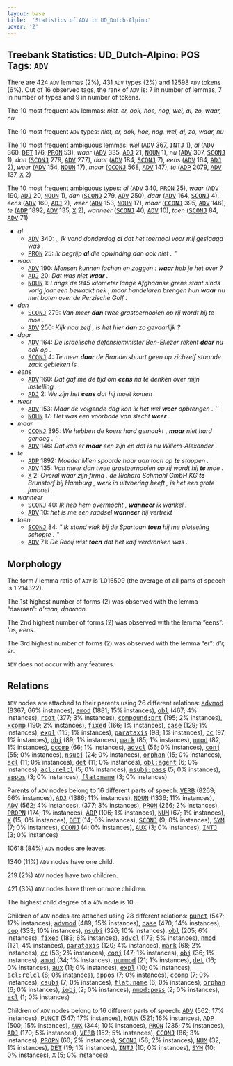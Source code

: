 ```yaml
---
layout: base
title:  'Statistics of ADV in UD_Dutch-Alpino'
udver: '2'
---
```


## Treebank Statistics: UD_Dutch-Alpino: POS Tags: `ADV`

There are 424 `ADV` lemmas (2%), 431 `ADV` types (2%) and 12598 `ADV` tokens (6%).
Out of 16 observed tags, the rank of `ADV` is: 7 in number of lemmas, 7 in number of types and 9 in number of tokens.

The 10 most frequent `ADV` lemmas: <em>niet, er, ook, hoe, nog, wel, al, zo, waar, nu</em>

The 10 most frequent `ADV` types:  <em>niet, er, ook, hoe, nog, wel, al, zo, waar, nu</em>

The 10 most frequent ambiguous lemmas: <em>wel</em> (<tt><a href="nl_alpino-pos-ADV.html">ADV</a></tt> 367, <tt><a href="nl_alpino-pos-INTJ.html">INTJ</a></tt> 1), <em>al</em> (<tt><a href="nl_alpino-pos-ADV.html">ADV</a></tt> 360, <tt><a href="nl_alpino-pos-DET.html">DET</a></tt> 176, <tt><a href="nl_alpino-pos-PRON.html">PRON</a></tt> 53), <em>waar</em> (<tt><a href="nl_alpino-pos-ADV.html">ADV</a></tt> 335, <tt><a href="nl_alpino-pos-ADJ.html">ADJ</a></tt> 21, <tt><a href="nl_alpino-pos-NOUN.html">NOUN</a></tt> 1), <em>nu</em> (<tt><a href="nl_alpino-pos-ADV.html">ADV</a></tt> 307, <tt><a href="nl_alpino-pos-SCONJ.html">SCONJ</a></tt> 1), <em>dan</em> (<tt><a href="nl_alpino-pos-SCONJ.html">SCONJ</a></tt> 279, <tt><a href="nl_alpino-pos-ADV.html">ADV</a></tt> 277), <em>daar</em> (<tt><a href="nl_alpino-pos-ADV.html">ADV</a></tt> 184, <tt><a href="nl_alpino-pos-SCONJ.html">SCONJ</a></tt> 7), <em>eens</em> (<tt><a href="nl_alpino-pos-ADV.html">ADV</a></tt> 164, <tt><a href="nl_alpino-pos-ADJ.html">ADJ</a></tt> 2), <em>weer</em> (<tt><a href="nl_alpino-pos-ADV.html">ADV</a></tt> 154, <tt><a href="nl_alpino-pos-NOUN.html">NOUN</a></tt> 17), <em>maar</em> (<tt><a href="nl_alpino-pos-CCONJ.html">CCONJ</a></tt> 568, <tt><a href="nl_alpino-pos-ADV.html">ADV</a></tt> 147), <em>te</em> (<tt><a href="nl_alpino-pos-ADP.html">ADP</a></tt> 2079, <tt><a href="nl_alpino-pos-ADV.html">ADV</a></tt> 137, <tt><a href="nl_alpino-pos-X.html">X</a></tt> 2)

The 10 most frequent ambiguous types:  <em>al</em> (<tt><a href="nl_alpino-pos-ADV.html">ADV</a></tt> 340, <tt><a href="nl_alpino-pos-PRON.html">PRON</a></tt> 25), <em>waar</em> (<tt><a href="nl_alpino-pos-ADV.html">ADV</a></tt> 190, <tt><a href="nl_alpino-pos-ADJ.html">ADJ</a></tt> 20, <tt><a href="nl_alpino-pos-NOUN.html">NOUN</a></tt> 1), <em>dan</em> (<tt><a href="nl_alpino-pos-SCONJ.html">SCONJ</a></tt> 279, <tt><a href="nl_alpino-pos-ADV.html">ADV</a></tt> 250), <em>daar</em> (<tt><a href="nl_alpino-pos-ADV.html">ADV</a></tt> 164, <tt><a href="nl_alpino-pos-SCONJ.html">SCONJ</a></tt> 4), <em>eens</em> (<tt><a href="nl_alpino-pos-ADV.html">ADV</a></tt> 160, <tt><a href="nl_alpino-pos-ADJ.html">ADJ</a></tt> 2), <em>weer</em> (<tt><a href="nl_alpino-pos-ADV.html">ADV</a></tt> 153, <tt><a href="nl_alpino-pos-NOUN.html">NOUN</a></tt> 17), <em>maar</em> (<tt><a href="nl_alpino-pos-CCONJ.html">CCONJ</a></tt> 395, <tt><a href="nl_alpino-pos-ADV.html">ADV</a></tt> 146), <em>te</em> (<tt><a href="nl_alpino-pos-ADP.html">ADP</a></tt> 1892, <tt><a href="nl_alpino-pos-ADV.html">ADV</a></tt> 135, <tt><a href="nl_alpino-pos-X.html">X</a></tt> 2), <em>wanneer</em> (<tt><a href="nl_alpino-pos-SCONJ.html">SCONJ</a></tt> 40, <tt><a href="nl_alpino-pos-ADV.html">ADV</a></tt> 10), <em>toen</em> (<tt><a href="nl_alpino-pos-SCONJ.html">SCONJ</a></tt> 84, <tt><a href="nl_alpino-pos-ADV.html">ADV</a></tt> 71)


* <em>al</em>
  * <tt><a href="nl_alpino-pos-ADV.html">ADV</a></tt> 340: <em>,, Ik vond donderdag <b>al</b> dat het toernooi voor mij geslaagd was .</em>
  * <tt><a href="nl_alpino-pos-PRON.html">PRON</a></tt> 25: <em>Ik begrijp <b>al</b> die opwinding dan ook niet . "</em>
* <em>waar</em>
  * <tt><a href="nl_alpino-pos-ADV.html">ADV</a></tt> 190: <em>Mensen kunnen lachen en zeggen : <b>waar</b> heb je het over ?</em>
  * <tt><a href="nl_alpino-pos-ADJ.html">ADJ</a></tt> 20: <em>Dat was niet <b>waar</b> .</em>
  * <tt><a href="nl_alpino-pos-NOUN.html">NOUN</a></tt> 1: <em>Langs de 945 kilometer lange Afghaanse grens staat sinds vorig jaar een bewaakt hek , maar handelaren brengen hun <b>waar</b> nu met boten over de Perzische Golf .</em>
* <em>dan</em>
  * <tt><a href="nl_alpino-pos-SCONJ.html">SCONJ</a></tt> 279: <em>Van meer <b>dan</b> twee grastoernooien op rij wordt hij te moe .</em>
  * <tt><a href="nl_alpino-pos-ADV.html">ADV</a></tt> 250: <em>Kijk nou zelf , is het hier <b>dan</b> zo gevaarlijk ?</em>
* <em>daar</em>
  * <tt><a href="nl_alpino-pos-ADV.html">ADV</a></tt> 164: <em>De Israëlische defensieminister Ben-Eliezer rekent <b>daar</b> nu ook op .</em>
  * <tt><a href="nl_alpino-pos-SCONJ.html">SCONJ</a></tt> 4: <em>Te meer <b>daar</b> de Brandersbuurt geen op zichzelf staande zaak gebleken is .</em>
* <em>eens</em>
  * <tt><a href="nl_alpino-pos-ADV.html">ADV</a></tt> 160: <em>Dat gaf me de tijd om <b>eens</b> na te denken over mijn instelling .</em>
  * <tt><a href="nl_alpino-pos-ADJ.html">ADJ</a></tt> 2: <em>We zijn het <b>eens</b> dat hij moet komen</em>
* <em>weer</em>
  * <tt><a href="nl_alpino-pos-ADV.html">ADV</a></tt> 153: <em>Maar de volgende dag kon ik het wel <b>weer</b> opbrengen . ''</em>
  * <tt><a href="nl_alpino-pos-NOUN.html">NOUN</a></tt> 17: <em>Het was een voorbode van slecht <b>weer</b> .</em>
* <em>maar</em>
  * <tt><a href="nl_alpino-pos-CCONJ.html">CCONJ</a></tt> 395: <em>We hebben de koers hard gemaakt , <b>maar</b> niet hard genoeg . ''</em>
  * <tt><a href="nl_alpino-pos-ADV.html">ADV</a></tt> 146: <em>Dat kan er <b>maar</b> een zijn en dat is nu Willem-Alexander .</em>
* <em>te</em>
  * <tt><a href="nl_alpino-pos-ADP.html">ADP</a></tt> 1892: <em>Moeder Mien spoorde haar aan toch op <b>te</b> stappen .</em>
  * <tt><a href="nl_alpino-pos-ADV.html">ADV</a></tt> 135: <em>Van meer dan twee grastoernooien op rij wordt hij <b>te</b> moe .</em>
  * <tt><a href="nl_alpino-pos-X.html">X</a></tt> 2: <em>Overal waar zijn firma , de Richard Schmahl GmbH KG <b>te</b> Brunstorf bij Hamburg , werk in uitvoering heeft , is het een grote janboel .</em>
* <em>wanneer</em>
  * <tt><a href="nl_alpino-pos-SCONJ.html">SCONJ</a></tt> 40: <em>Ik heb hem overmocht , <b>wanneer</b> ik wankel .</em>
  * <tt><a href="nl_alpino-pos-ADV.html">ADV</a></tt> 10: <em>het is me een raadsel <b>wanneer</b> hij vertrekt</em>
* <em>toen</em>
  * <tt><a href="nl_alpino-pos-SCONJ.html">SCONJ</a></tt> 84: <em>" Ik stond vlak bij de Spartaan <b>toen</b> hij me plotseling schopte . "</em>
  * <tt><a href="nl_alpino-pos-ADV.html">ADV</a></tt> 71: <em>De Rooij wist <b>toen</b> dat het kalf verdronken was .</em>

## Morphology

The form / lemma ratio of `ADV` is 1.016509 (the average of all parts of speech is 1.214322).

The 1st highest number of forms (2) was observed with the lemma “daaraan”: <em>d'raan, daaraan</em>.

The 2nd highest number of forms (2) was observed with the lemma “eens”: <em>'ns, eens</em>.

The 3rd highest number of forms (2) was observed with the lemma “er”: <em>d'r, er</em>.

`ADV` does not occur with any features.


## Relations

`ADV` nodes are attached to their parents using 26 different relations: <tt><a href="nl_alpino-dep-advmod.html">advmod</a></tt> (8367; 66% instances), <tt><a href="nl_alpino-dep-amod.html">amod</a></tt> (1881; 15% instances), <tt><a href="nl_alpino-dep-obl.html">obl</a></tt> (467; 4% instances), <tt><a href="nl_alpino-dep-root.html">root</a></tt> (377; 3% instances), <tt><a href="nl_alpino-dep-compound-prt.html">compound:prt</a></tt> (195; 2% instances), <tt><a href="nl_alpino-dep-xcomp.html">xcomp</a></tt> (190; 2% instances), <tt><a href="nl_alpino-dep-fixed.html">fixed</a></tt> (166; 1% instances), <tt><a href="nl_alpino-dep-case.html">case</a></tt> (129; 1% instances), <tt><a href="nl_alpino-dep-expl.html">expl</a></tt> (115; 1% instances), <tt><a href="nl_alpino-dep-parataxis.html">parataxis</a></tt> (98; 1% instances), <tt><a href="nl_alpino-dep-cc.html">cc</a></tt> (97; 1% instances), <tt><a href="nl_alpino-dep-obj.html">obj</a></tt> (89; 1% instances), <tt><a href="nl_alpino-dep-mark.html">mark</a></tt> (85; 1% instances), <tt><a href="nl_alpino-dep-nmod.html">nmod</a></tt> (82; 1% instances), <tt><a href="nl_alpino-dep-ccomp.html">ccomp</a></tt> (66; 1% instances), <tt><a href="nl_alpino-dep-advcl.html">advcl</a></tt> (56; 0% instances), <tt><a href="nl_alpino-dep-conj.html">conj</a></tt> (55; 0% instances), <tt><a href="nl_alpino-dep-nsubj.html">nsubj</a></tt> (24; 0% instances), <tt><a href="nl_alpino-dep-orphan.html">orphan</a></tt> (15; 0% instances), <tt><a href="nl_alpino-dep-acl.html">acl</a></tt> (11; 0% instances), <tt><a href="nl_alpino-dep-det.html">det</a></tt> (11; 0% instances), <tt><a href="nl_alpino-dep-obl-agent.html">obl:agent</a></tt> (6; 0% instances), <tt><a href="nl_alpino-dep-acl-relcl.html">acl:relcl</a></tt> (5; 0% instances), <tt><a href="nl_alpino-dep-nsubj-pass.html">nsubj:pass</a></tt> (5; 0% instances), <tt><a href="nl_alpino-dep-appos.html">appos</a></tt> (3; 0% instances), <tt><a href="nl_alpino-dep-flat-name.html">flat:name</a></tt> (3; 0% instances)

Parents of `ADV` nodes belong to 16 different parts of speech: <tt><a href="nl_alpino-pos-VERB.html">VERB</a></tt> (8269; 66% instances), <tt><a href="nl_alpino-pos-ADJ.html">ADJ</a></tt> (1386; 11% instances), <tt><a href="nl_alpino-pos-NOUN.html">NOUN</a></tt> (1336; 11% instances), <tt><a href="nl_alpino-pos-ADV.html">ADV</a></tt> (562; 4% instances),  (377; 3% instances), <tt><a href="nl_alpino-pos-PRON.html">PRON</a></tt> (266; 2% instances), <tt><a href="nl_alpino-pos-PROPN.html">PROPN</a></tt> (174; 1% instances), <tt><a href="nl_alpino-pos-ADP.html">ADP</a></tt> (106; 1% instances), <tt><a href="nl_alpino-pos-NUM.html">NUM</a></tt> (67; 1% instances), <tt><a href="nl_alpino-pos-X.html">X</a></tt> (15; 0% instances), <tt><a href="nl_alpino-pos-DET.html">DET</a></tt> (14; 0% instances), <tt><a href="nl_alpino-pos-SCONJ.html">SCONJ</a></tt> (9; 0% instances), <tt><a href="nl_alpino-pos-SYM.html">SYM</a></tt> (7; 0% instances), <tt><a href="nl_alpino-pos-CCONJ.html">CCONJ</a></tt> (4; 0% instances), <tt><a href="nl_alpino-pos-AUX.html">AUX</a></tt> (3; 0% instances), <tt><a href="nl_alpino-pos-INTJ.html">INTJ</a></tt> (3; 0% instances)

10618 (84%) `ADV` nodes are leaves.

1340 (11%) `ADV` nodes have one child.

219 (2%) `ADV` nodes have two children.

421 (3%) `ADV` nodes have three or more children.

The highest child degree of a `ADV` node is 10.

Children of `ADV` nodes are attached using 28 different relations: <tt><a href="nl_alpino-dep-punct.html">punct</a></tt> (547; 17% instances), <tt><a href="nl_alpino-dep-advmod.html">advmod</a></tt> (489; 15% instances), <tt><a href="nl_alpino-dep-case.html">case</a></tt> (470; 14% instances), <tt><a href="nl_alpino-dep-cop.html">cop</a></tt> (333; 10% instances), <tt><a href="nl_alpino-dep-nsubj.html">nsubj</a></tt> (326; 10% instances), <tt><a href="nl_alpino-dep-obl.html">obl</a></tt> (205; 6% instances), <tt><a href="nl_alpino-dep-fixed.html">fixed</a></tt> (183; 6% instances), <tt><a href="nl_alpino-dep-advcl.html">advcl</a></tt> (173; 5% instances), <tt><a href="nl_alpino-dep-nmod.html">nmod</a></tt> (121; 4% instances), <tt><a href="nl_alpino-dep-parataxis.html">parataxis</a></tt> (120; 4% instances), <tt><a href="nl_alpino-dep-mark.html">mark</a></tt> (68; 2% instances), <tt><a href="nl_alpino-dep-cc.html">cc</a></tt> (53; 2% instances), <tt><a href="nl_alpino-dep-conj.html">conj</a></tt> (47; 1% instances), <tt><a href="nl_alpino-dep-obj.html">obj</a></tt> (36; 1% instances), <tt><a href="nl_alpino-dep-amod.html">amod</a></tt> (34; 1% instances), <tt><a href="nl_alpino-dep-nummod.html">nummod</a></tt> (21; 1% instances), <tt><a href="nl_alpino-dep-det.html">det</a></tt> (16; 0% instances), <tt><a href="nl_alpino-dep-aux.html">aux</a></tt> (11; 0% instances), <tt><a href="nl_alpino-dep-expl.html">expl</a></tt> (10; 0% instances), <tt><a href="nl_alpino-dep-acl-relcl.html">acl:relcl</a></tt> (8; 0% instances), <tt><a href="nl_alpino-dep-appos.html">appos</a></tt> (7; 0% instances), <tt><a href="nl_alpino-dep-ccomp.html">ccomp</a></tt> (7; 0% instances), <tt><a href="nl_alpino-dep-csubj.html">csubj</a></tt> (7; 0% instances), <tt><a href="nl_alpino-dep-flat-name.html">flat:name</a></tt> (6; 0% instances), <tt><a href="nl_alpino-dep-orphan.html">orphan</a></tt> (6; 0% instances), <tt><a href="nl_alpino-dep-iobj.html">iobj</a></tt> (2; 0% instances), <tt><a href="nl_alpino-dep-nmod-poss.html">nmod:poss</a></tt> (2; 0% instances), <tt><a href="nl_alpino-dep-acl.html">acl</a></tt> (1; 0% instances)

Children of `ADV` nodes belong to 16 different parts of speech: <tt><a href="nl_alpino-pos-ADV.html">ADV</a></tt> (562; 17% instances), <tt><a href="nl_alpino-pos-PUNCT.html">PUNCT</a></tt> (547; 17% instances), <tt><a href="nl_alpino-pos-NOUN.html">NOUN</a></tt> (521; 16% instances), <tt><a href="nl_alpino-pos-ADP.html">ADP</a></tt> (500; 15% instances), <tt><a href="nl_alpino-pos-AUX.html">AUX</a></tt> (344; 10% instances), <tt><a href="nl_alpino-pos-PRON.html">PRON</a></tt> (235; 7% instances), <tt><a href="nl_alpino-pos-ADJ.html">ADJ</a></tt> (170; 5% instances), <tt><a href="nl_alpino-pos-VERB.html">VERB</a></tt> (152; 5% instances), <tt><a href="nl_alpino-pos-CCONJ.html">CCONJ</a></tt> (86; 3% instances), <tt><a href="nl_alpino-pos-PROPN.html">PROPN</a></tt> (60; 2% instances), <tt><a href="nl_alpino-pos-SCONJ.html">SCONJ</a></tt> (56; 2% instances), <tt><a href="nl_alpino-pos-NUM.html">NUM</a></tt> (32; 1% instances), <tt><a href="nl_alpino-pos-DET.html">DET</a></tt> (19; 1% instances), <tt><a href="nl_alpino-pos-INTJ.html">INTJ</a></tt> (10; 0% instances), <tt><a href="nl_alpino-pos-SYM.html">SYM</a></tt> (10; 0% instances), <tt><a href="nl_alpino-pos-X.html">X</a></tt> (5; 0% instances)

